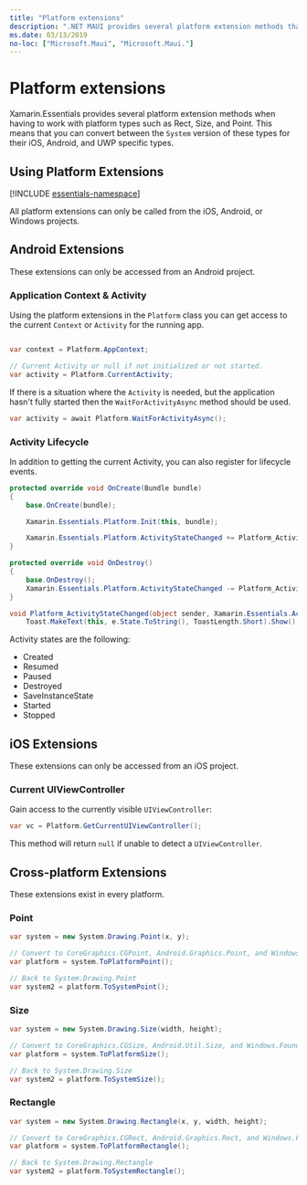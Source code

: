 ```yaml
---
title: "Platform extensions"
description: ".NET MAUI provides several platform extension methods that help when working with platform-specific types such as Rect, Size, and Point."
ms.date: 03/13/2019
no-loc: ["Microsoft.Maui", "Microsoft.Maui."]
---
```


<!-- TODO update article

These may have been removed from MAUI...

 -->
# Platform extensions

Xamarin.Essentials provides several platform extension methods when having to work with platform types such as Rect, Size, and Point. This means that you can convert between the `System` version of these types for their iOS, Android, and UWP specific types.

## Using Platform Extensions

[!INCLUDE [essentials-namespace](../includes/essentials-namespace.md)]

All platform extensions can only be called from the iOS, Android, or Windows projects.

## Android Extensions

These extensions can only be accessed from an Android project.

### Application Context & Activity

Using the platform extensions in the `Platform` class you can get access to the current `Context` or `Activity` for the running app.

```csharp

var context = Platform.AppContext;

// Current Activity or null if not initialized or not started.
var activity = Platform.CurrentActivity;
```

If there is a situation where the `Activity` is needed, but the application hasn't fully started then the `WaitForActivityAsync` method should be used.

```csharp
var activity = await Platform.WaitForActivityAsync();
```

### Activity Lifecycle

In addition to getting the current Activity, you can also register for lifecycle events.

```csharp
protected override void OnCreate(Bundle bundle)
{
    base.OnCreate(bundle);

    Xamarin.Essentials.Platform.Init(this, bundle);

    Xamarin.Essentials.Platform.ActivityStateChanged += Platform_ActivityStateChanged;
}

protected override void OnDestroy()
{
    base.OnDestroy();
    Xamarin.Essentials.Platform.ActivityStateChanged -= Platform_ActivityStateChanged;
}

void Platform_ActivityStateChanged(object sender, Xamarin.Essentials.ActivityStateChangedEventArgs e) =>
    Toast.MakeText(this, e.State.ToString(), ToastLength.Short).Show();
```

Activity states are the following:

- Created
- Resumed
- Paused
- Destroyed
- SaveInstanceState
- Started
- Stopped

<!-- TODO Read the [Activity Lifecycle](../android/app-fundamentals/activity-lifecycle/index.md) documentation to learn more.-->

## iOS Extensions

These extensions can only be accessed from an iOS project.

### Current UIViewController

Gain access to the currently visible `UIViewController`:

```csharp
var vc = Platform.GetCurrentUIViewController();
```

This method will return `null` if unable to detect a `UIViewController`.

## Cross-platform Extensions

These extensions exist in every platform.

### Point

```csharp
var system = new System.Drawing.Point(x, y);

// Convert to CoreGraphics.CGPoint, Android.Graphics.Point, and Windows.Foundation.Point
var platform = system.ToPlatformPoint();

// Back to System.Drawing.Point
var system2 = platform.ToSystemPoint();
```

### Size

```csharp
var system = new System.Drawing.Size(width, height);

// Convert to CoreGraphics.CGSize, Android.Util.Size, and Windows.Foundation.Size
var platform = system.ToPlatformSize();

// Back to System.Drawing.Size
var system2 = platform.ToSystemSize();
```

### Rectangle

```csharp
var system = new System.Drawing.Rectangle(x, y, width, height);

// Convert to CoreGraphics.CGRect, Android.Graphics.Rect, and Windows.Foundation.Rect
var platform = system.ToPlatformRectangle();

// Back to System.Drawing.Rectangle
var system2 = platform.ToSystemRectangle();
```
